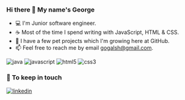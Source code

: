 ### Hi there 👋 My name's George

* 💻 I'm Junior software engineer.
* ☕ Most of the time I spend writing with JavaScript, HTML & CSS.
* 🚀 I have a few pet projects which I'm growing here at GitHub.
* 📫 Feel free to reach me by email [gogalsh@gmail.com](mailto:gogalsh@gmail.com).

![java](https://img.shields.io/static/v1?logo=java&style=for-the-badge&label=java&message=beginner)
![javascript](https://img.shields.io/static/v1?logo=javascript&style=for-the-badge&label=javascript&message=beginner)
![html5](https://img.shields.io/static/v1?logo=html5&style=for-the-badge&label=html5&message=beginner)
![css3](https://img.shields.io/static/v1?logo=css3&style=for-the-badge&label=css3&message=beginner)

### 🤝 To keep in touch

[ ![linkedin](https://img.shields.io/static/v1?logo=linkedin&style=for-the-badge&label=linkedin&message=GeorgyGusarov)](http://linkedin.com/in/georgygusarov/)
